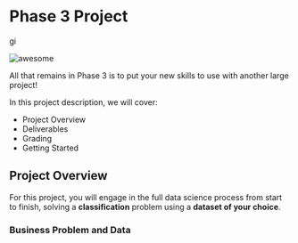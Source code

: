 
# Phase 3 Project 

gi

![awesome](https://raw.githubusercontent.com/learn-co-curriculum/dsc-phase-3-project-v2-3/main/images/smart.gif)

All that remains in Phase 3 is to put your new skills to use with another large project!

In this project description, we will cover:

* Project Overview
* Deliverables
* Grading
* Getting Started

## Project Overview

For this project, you will engage in the full data science process from start to finish, solving a **classification** problem using a **dataset of your choice**.

### Business Problem and Data
